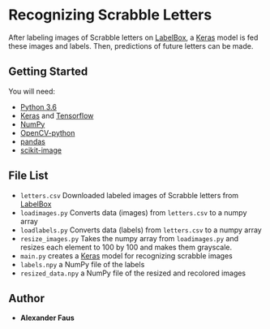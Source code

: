 # Recognizing Scrabble Letters
After labeling images of Scrabble letters on [LabelBox](app.labelbox.com), a [Keras](https://keras.io/) model is fed these images and labels. Then, predictions of future letters can be made. 

## Getting Started
You will need:
* [Python 3.6](https://www.python.org/downloads/release/python-360/)
* [Keras](https://keras.io/) and [Tensorflow](tensorflow.org)
* [NumPy](http://www.numpy.org/)
* [OpenCV-python](https://opencv-python-tutroals.readthedocs.io/en/latest/py_tutorials/py_setup/py_table_of_contents_setup/py_table_of_contents_setup.html#py-table-of-content-setup)
* [pandas](https://pandas.pydata.org/)
* [scikit-image](http://scikit-image.org/docs/dev/api/skimage.html)

## File List
* `letters.csv` Downloaded labeled images of Scrabble letters from [LabelBox](app.labelbox.com) 
* `loadimages.py` Converts data (images) from `letters.csv` to a numpy array
* `loadlabels.py` Converts data (labels) from `letters.csv` to a numpy array
* `resize_images.py` Takes the numpy array from `loadimages.py` and resizes each element to 100 by 100 and makes them grayscale. 
* `main.py` creates a [Keras](https://keras.io/) model for recognizing scrabble images
* `labels.npy` a NumPy file of the labels
* `resized_data.npy` a NumPy file of the resized and recolored images

## Author
* **Alexander Faus**
